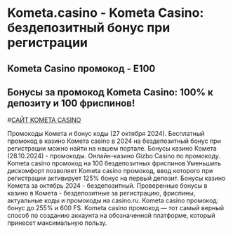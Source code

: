 # Kometa.casino - Kometa Casino: бездепозитный бонус при регистрации

 ## Kometa Casino промокод - E100

 ## Бонусы за промокод  Kometa Casino: 100% к депозиту и 100 фриспинов!

 #[САЙТ KOMETA CASINO](https://linkcasino.ru/kometa_fvip)


 

Промокоды Комета и бонус коды (27 октября 2024). Бесплатный промокод в казино Комета casino в 2024 на бездепозитный бонус при регистрации можно найти на нашем портале. Бонусы казино Комета (28.10.2024) - промокоды. Онлайн-казино Gizbo Casino по промокоду. Kometa casino промокод на 100 бездепозитных фриспинов Уменьшить дискомфорт позволяет Kometa casino промокод, ввод которого при регистрации активирует 125% бонус на первый депозит. Бонусы казино Комета за октябрь 2024 - бездепозитный. Проверенные бонусы в казино в Комета - бездепозитные за регистрацию, фриспины, актуальные коды и промокоды на casino.ru.
Kometa casino промокод: бонус до 255% и 600 FS. Kometa casino промокод — тот самый верный способ по созданию аккаунта на обозначенной платформе, который принесет максимальную пользу.
